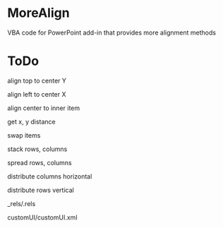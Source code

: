 # MoreAlign
VBA code for PowerPoint add-in that provides more alignment methods

# ToDo
align top to center Y

align left to center X

align center to inner item

get x, y distance

swap items

stack rows, columns

spread rows, columns

distribute columns horizontal

distribute rows vertical

_rels/.rels

customUI/customUI.xml
